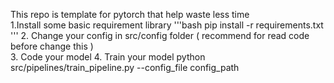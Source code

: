 This repo is template for pytorch that help  waste less time  
1.Install some basic requirement library
'''bash
pip install -r requirements.txt
'''
2. Change your config in src/config folder ( recommend for read code before change this )  
3. Code your model 
4. Train your model python src/pipelines/train_pipeline.py --config_file config_path

